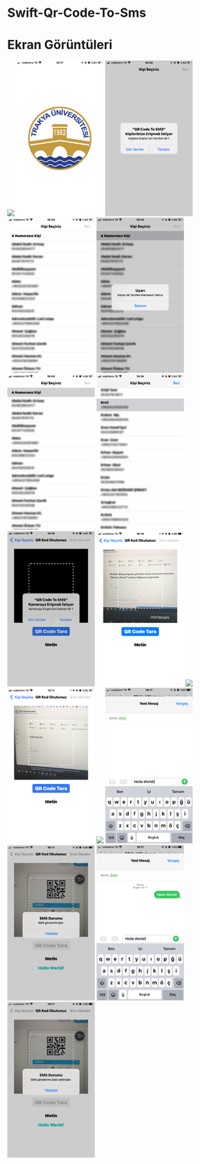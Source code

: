 # Swift-Qr-Code-To-Sms

# Ekran Görüntüleri

<p>
  <img src="/Screens/1.png" width="200">
  <img src="/Screens/2.png" width="200">
  <img src="/Screens/3.png" width="200">
  <img src="/Screens/4.png" width="200">
  <img src="/Screens/5.png" width="200">
  <img src="/Screens/6.png" width="200">
  <img src="/Screens/7.png" width="200">
  <img src="/Screens/8.png" width="200">
  <img src="/Screens/9.png" width="200">
  <img src="/Screens/10.png" width="200">
  <img src="/Screens/11.png" width="200">
  <img src="/Screens/12.png" width="200">
  <img src="/Screens/13.png" width="200">
  <img src="/Screens/14.png" width="200">
  <img src="/Screens/15.png" width="200">
  <img src="/Screens/16.png" width="200">
</p>
